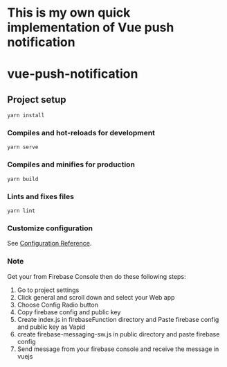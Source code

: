 # This is my own quick implementation of Vue push notification

# vue-push-notification

## Project setup
```
yarn install
```

### Compiles and hot-reloads for development
```
yarn serve
```

### Compiles and minifies for production
```
yarn build
```

### Lints and fixes files
```
yarn lint
```

### Customize configuration
See [Configuration Reference](https://cli.vuejs.org/config/).

### Note
Get your from Firebase Console then do these following steps: 
1. Go to project settings 
2. Click general and scroll down and select your Web app 
3. Choose Config Radio button
4. Copy firebase config and public key 
5. Create index.js in firebaseFunction directory and Paste firebase config and public key as Vapid
6. create firebase-messaging-sw.js in public directory and  paste firebase config
7. Send message from your firebase console and receive the message in vuejs



